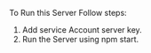 To Run this Server Follow steps:
1. Add service Account server key.
2. Run the Server using npm start.
